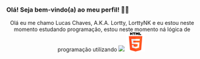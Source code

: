### Olá! Seja bem-vindo(a) ao meu perfil! 😶‍🌫️

<p align="center">Olá eu me chamo Lucas Chaves, A.K.A. Lortty, LorttyNK e eu estou neste momento estudando programação, estou neste momento ná lógica de programação utilizando 
<img src="https://cdn-icons-png.flaticon.com/512/5968/5968292.png" width='50px'/> 
<img src="https://github.com/LorttyNK/LorttyNK/blob/main/img/html-5.png?raw=true" width='50px'/> 
<img src="" width='50px'/> 
</p>
